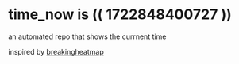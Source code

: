# time_now is (( 1722848400727 ))

an automated repo that shows the currnent time

inspired by [breakingheatmap](https://github.com/breakingheatmap/breakingheatmap)